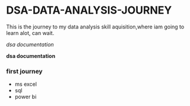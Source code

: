 # DSA-DATA-ANALYSIS-JOURNEY
This is the journey to my data analysis skill aquisition,where iam going to learn alot, can wait.

*dsa documentation*

**dsa documentation**
### first journey ###
- ms excel
- sql
- power bi
